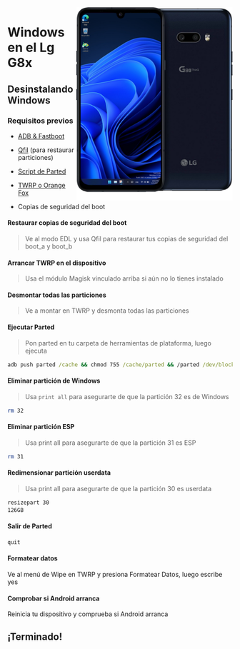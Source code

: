 <img align="right" src="/devices/mh2lm.png" width="350" alt="Windows en el Lg G8x">

# Windows en el Lg G8x

## Desinstalando Windows

### Requisitos previos
- [ADB & Fastboot](https://developer.android.com/studio/releases/platform-tools)

- [Qfil](https://github.com/Icesito68/Port-Windows-11-Lge-devices/releases/tag/Qfil) (para restaurar particiones)
  
- [Script de Parted](https://github.com/Icesito68/Port-Windows-11-Lge-devices/releases/download/Scripts/parted)
  
- [TWRP o Orange Fox](https://github.com/Icesito68/Port-Windows-11-Lge-devices/releases/tag/Recoveries)
  
- Copias de seguridad del boot

#### Restaurar copias de seguridad del boot
> Ve al modo EDL y usa Qfil para restaurar tus copias de seguridad del boot_a y boot_b

#### Arrancar TWRP en el dispositivo
> Usa el módulo Magisk vinculado arriba si aún no lo tienes instalado

#### Desmontar todas las particiones
> Ve a montar en TWRP y desmonta todas las particiones

#### Ejecutar Parted
> Pon parted en tu carpeta de herramientas de plataforma, luego ejecuta
```cmd
adb push parted /cache && chmod 755 /cache/parted && /parted /dev/block/sda
```

#### Eliminar partición de Windows
> Usa `print all` para asegurarte de que la partición 32 es de Windows
```sh
rm 32
```

#### Eliminar partición ESP
> Usa print all para asegurarte de que la partición 31 es ESP
```sh
rm 31
```

#### Redimensionar partición userdata
> Usa print all para asegurarte de que la partición 30 es userdata  
```sh
resizepart 30
126GB
```

#### Salir de Parted
```sh
quit
```

#### Formatear datos
Ve al menú de Wipe en TWRP y presiona Formatear Datos, luego escribe yes

#### Comprobar si Android arranca
Reinicia tu dispositivo y comprueba si Android arranca

## ¡Terminado!







